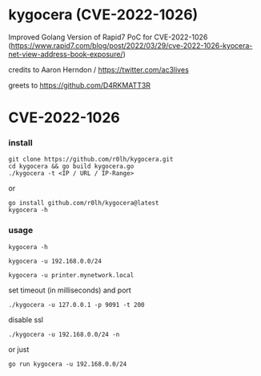 # kygocera (CVE-2022-1026)
Improved Golang Version of Rapid7 PoC for CVE-2022-1026 (https://www.rapid7.com/blog/post/2022/03/29/cve-2022-1026-kyocera-net-view-address-book-exposure/)

credits to Aaron Herndon / https://twitter.com/ac3lives

greets to https://github.com/D4RKMATT3R


# CVE-2022-1026

### install
```
git clone https://github.com/r0lh/kygocera.git
cd kygocera && go build kygocera.go
./kygocera -t <IP / URL / IP-Range>
```

or

```
go install github.com/r0lh/kygocera@latest
kygocera -h
```

### usage
```
kygocera -h

kygocera -u 192.168.0.0/24

kygocera -u printer.mynetwork.local
```

set timeout (in milliseconds) and port

```
./kygocera -u 127.0.0.1 -p 9091 -t 200
```

disable ssl 
```
./kygocera -u 192.168.0.0/24 -n
```

or just 

```
go run kygocera -u 192.168.0.0/24
```
